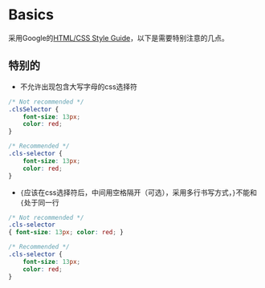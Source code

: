 # Basics
采用Google的[HTML/CSS Style Guide](http://google-styleguide.googlecode.com/svn/trunk/htmlcssguide.xml)，以下是需要特别注意的几点。

## 特别的
- 不允许出现包含大写字母的css选择符

```css
/* Not recommended */
.clsSelector {
    font-size: 13px;
    color: red;
}
```
```css
/* Recommended */
.cls-selector {
    font-size: 13px;
    color: red;
}
```

- `{`应该在css选择符后，中间用空格隔开（可选），采用多行书写方式，`}`不能和`{`处于同一行

```css
/* Not recommended */
.cls-selector
{ font-size: 13px; color: red; }
```
```css
/* Recommended */
.cls-selector {
    font-size: 13px;
    color: red;
}
```
